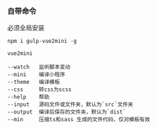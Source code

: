 ### 自带命令

必须全局安装

```
npm i gulp-vue2mini -g

vue2mini
```

    --watch   监听脚本变动
    --mini    编译小程序
    --theme   编译模板
    --css     转css为scss
    --help    帮助
    --input   源码文件或文件夹，默认为`src`文件夹
    --output  编译后保存的文件夹，默认为`dist`
    --min     压缩ts和sass 生成的文件代码，仅对模板有效

